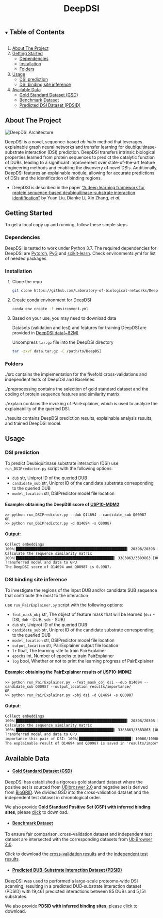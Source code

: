 <h1 align="center">DeepDSI</h1>


<!-- TABLE OF CONTENTS -->
<details open="open">
  <summary><h2 style="display: inline-block">Table of Contents</h2></summary>
  <ol>
    <li>
      <a href="#about-the-project">About The Project</a>
    </li>
    <li>
      <a href="#getting-started">Getting Started</a>
      <ul>
        <li><a href="#dependencies">Dependencies</a></li>
        <li><a href="#installation">Installation</a></li>
        <li><a href="#folders">Folders</a></li>
      </ul>
    </li>
    <li>
      <a href="#usage">Usage</a>
      <ul>
        <li><a href="#dsi-prediction">DSI prediction</a></li>
        <li><a href="#dsi-binding-site-inference">DSI binding site inference</a></li>
      </ul>
    </li>
    <li>
      <a href="#available-data">Available Data</a>
      <ul>
        <li><a href="#gold-standard-dataset-gsd">Gold Standard Dataset (GSD)</a></li>
        <li><a href="#benchmark-dataset">Benchmark Dataset</a></li>
        <li><a href="#predicted-dsi-dataset-pdsid">Predicted DSI Dataset (PDSID)</a></li>
      </ul>
    </li>
  </ol>
</details>


## About The Project
 ![DeepDSI Architecture](results/model/Fig1.png)

DeepDSI is a novel, sequence-based _ab initio_ method that leverages explainable graph neural networks and transfer learning for deubiquitinase-substrate interaction (DSI) prediction. DeepDSI transfers intrinsic biological properties learned from protein sequences to predict the catalytic function of DUBs, leading to a significant improvement over state-of-the-art feature engineering methods and enabling the discovery of novel DSIs. Additionally, DeepDSI features an explainable module, allowing for accurate predictions of DSIs and the identification of binding regions.

 - DeepDSI is described in the paper [“A deep learning framework for protein sequence-based deubiquitinase-substrate interaction identification”](https://github.com/Laboratory-of-biological-networks/DeepDSI) by Yuan Liu, Dianke Li, Xin Zhang, _et al_.


## Getting Started
To get a local copy up and running, follow these simple steps

### Dependencies
DeepDSI is tested to work under Python 3.7.
The required dependencies for DeepDSI are  [Pytorch](https://pytorch.org/), [PyG](https://pytorch-geometric.readthedocs.io/en/latest/) and [scikit-learn](http://scikit-learn.org/).
Check environments.yml for list of needed packages.

### Installation

1. Clone the repo
   ```sh
   git clone https://github.com/Laboratory-of-biological-networks/DeepDSI.git
   ```
2. Create conda environment for DeepDSI
   ```sh
   conda env create -f environment.yml
   ```
3. Based on your use, you may need to download data

   Datasets (validation and test) and features for training DeepDSI are provided in [DeepDSI data(~82M)](https://www.zenodo.org/record/7648337/files/data.tar.gz?download=1)

   Uncompress `tar.gz` file into the DeepDSI directory
   ```sh
   tar -zxvf data.tar.gz -C /path/to/DeepDSI
   ```

### Folders
./src contains the implementation for the fivefold cross-validations and independent tests of DeepDSI and Baselines.

./preprocessing contains the selection of gold standard dataset and the coding of protein sequence features and similarity matrix.

./explain contains the invoking of PairExplainer, which is used to analyze the explainability of the queried DSI.

./results contains DeepDSI prediction results, explainable analysis results, and trained DeepDSI model.

## Usage

### DSI prediction
To predict Deubiquitinase substrate interaction (DSI) use `run_DSIPredictor.py` script with the following options:

* `dub`             str, Uniprot ID of the queried DUB
* `candidate_sub`            str, Uniprot ID of the candidate substrate corresponding to the queried DUB
* `model_location`             str, DSIPredictor model file location

#### Example: obtaining the DeepDSI score of [USP10-MDM2](https://www.sciencedirect.com/science/article/pii/S2211124722012761)

```
>> python run_DSIPredictor.py --dub Q14694 --candidate_sub Q00987
OR
>> python run_DSIPredictor.py -d Q14694 -s Q00987
```

#### Output:

```txt
Collect embeddings
100%|███████████████████████████████████████████████████| 20398/20398 [00:10<00:00, 1993.32it/s]
Calculate the sequence similarity matrix
100%|█████████████████████████████████████████████| 3383863/3383863 [00:05<00:00, 598758.94it/s]
Transferred model and data to GPU
The DeepDSI score of Q14694 and Q00987 is 0.9987.
```

### DSI binding site inference
To investigate the regions of the input DUB and/or candidate SUB sequence that contribute the most to the interaction

use `run_PairExplainer.py` script with the following options:

* `feat_mask_obj`             str, The object of feature mask that will be learned (`dsi` - DSI, `dub` - DUB, `sub` - SUB)
* `dub`             str, Uniprot ID of the queried DUB
* `candidate_sub`            str, Uniprot ID of the candidate substrate corresponding to the queried DUB
* `model_location`             str, DSIPredictor model file location
* `output_location`             str, PairExplainer output file location
* `lr`             float, The learning rate to train PairExplainer
* `epochs`             int, Number of epochs to train PairExplainer
* `log`             bool, Whether or not to print the learning progress of PairExplainer

#### Example: obtaining the PairExplainer results of USP10-MDM2

```
>> python run_PairExplainer.py --feat_mask_obj dsi --dub Q14694 --candidate_sub Q00987 --output_location results/importance/
OR
>> python run_PairExplainer.py -obj dsi -d Q14694 -s Q00987
```

#### Output:

```txt
Collect embeddings
100%|███████████████████████████████████████████████████| 20398/20398 [00:10<00:00, 1940.45it/s]
Calculate the sequence similarity matrix
100%|█████████████████████████████████████████████| 3383863/3383863 [00:05<00:00, 602453.09it/s]
Transferred model and data to GPU
importance this pair of DSI: 100%|████████████████████████| 10000/10000 [06:49<00:00, 24.43it/s]
The explainable result of Q14694 and Q00987 is saved in 'results/importance/Q14694_Q00987.csv'.
```

## Available Data

* #### [Gold Standard Dataset (GSD)](https://github.com/Laboratory-of-biological-networks/DeepDSI/raw/master/Supplemental_Files/Supplementary%20Table%20S1.xlsx)
DeepDSI has established a rigorous gold standard dataset where the positive set is sourced from [UBibroswer 2.0](http://ubibrowser.bio-it.cn/ubibrowser_v3/) and negative set is derived from [BioGRID](https://thebiogrid.org/). We divided GSD into the cross-validation dataset and the independent test dataset in chronological order.

We also provide **Gold Standard Positive Set (GSP) with inferred binding sites**, please [click](https://github.com/Laboratory-of-biological-networks/DeepDSI/raw/master/Supplemental_Files/Supplementary%20Table%20S2.xlsx) to download.

* #### [Benchmark Dataset](https://github.com/Laboratory-of-biological-networks/DeepDSI/tree/master/results/roc)

To ensure fair comparison, cross-validation dataset and independent test dataset are intersected with the corresponding datasets from [UbiBrowser 2.0](http://ubibrowser.bio-it.cn/ubibrowser_v3/home/download).

Click to download the [cross-validation results](https://github.com/Laboratory-of-biological-networks/DeepDSI/blob/master/results/roc/UB2_DeepDSI_CTMLP_crossval.csv) and the [independent test results](https://github.com/Laboratory-of-biological-networks/DeepDSI/blob/master/results/roc/UB2_DeepDSI_CTMLP_indtest.csv).

* #### [Predicted DUB-Substrate Interaction Dataset (PDSID)](https://github.com/Laboratory-of-biological-networks/DeepDSI/raw/master/Supplemental_Files/Supplementary%20Table%20S3.xlsx)
DeepDSI was used to performed a large-scale proteome-wide DSI scanning, resulting in a predicted DUB-substrate interaction dataset (PDSID) with 19,461 predicted interactions between 85 DUBs and 5,151 substrates.

We also provide **PDSID with inferred binding sites**, please [click](https://zenodo.org/record/7949804/files/Supplementary%20Table%20S3.xlsx?download=1) to download.
